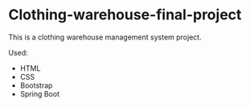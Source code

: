# Clothing-warehouse-final-project
This is a clothing warehouse management system project.

Used:
- HTML
- CSS
- Bootstrap
- Spring Boot
